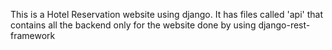 This is a Hotel Reservation website using django. It has files called 'api' that contains all the backend only for the website done by using django-rest-framework
